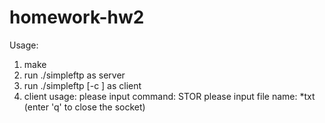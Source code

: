 # homework-hw2

Usage:
  1. make
  2. run ./simpleftp as server
  3. run ./simpleftp [-c <serverIP>] as client
  4. client usage:
        please input command:   STOR
        please input file name: *txt
        (enter 'q' to close the socket)
            


